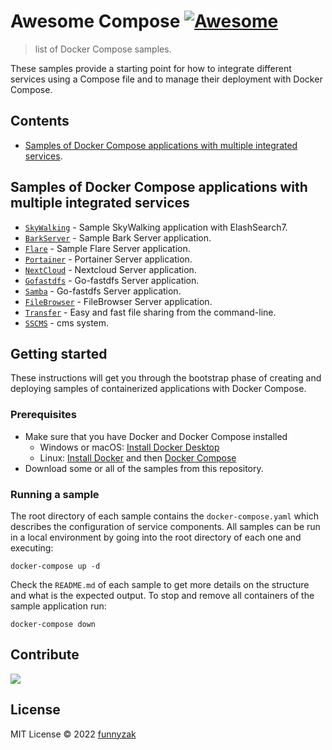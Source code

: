 # Awesome Compose [![Awesome](https://awesome.re/badge.svg)](https://awesome.re)

> list of Docker Compose samples.

These samples provide a starting point for how to integrate different services using a Compose file and to manage their deployment with Docker Compose.

<!--lint disable awesome-toc-->
## Contents

- [Samples of Docker Compose applications with multiple integrated services](#samples-of-docker-compose-applications-with-multiple-integrated-services).

## Samples of Docker Compose applications with multiple integrated services

- [`SkyWalking`](https://github.com/funnyzak/awesome-compose/tree/main/skywalking-es) - Sample SkyWalking application
with ElashSearch7.
- [`BarkServer`](https://github.com/funnyzak/awesome-compose/tree/main/bark) - Sample Bark Server application.
- [`Flare`](https://github.com/funnyzak/awesome-compose/tree/main/flare) - Sample Flare Server application.
- [`Portainer`](https://github.com/funnyzak/awesome-compose/tree/main/portainer) - Portainer Server application.
- [`NextCloud`](https://github.com/funnyzak/awesome-compose/tree/main/nextcloud) - Nextcloud Server application.
- [`Gofastdfs`](https://github.com/funnyzak/awesome-compose/tree/main/gofastdfs) - Go-fastdfs Server application.
- [`Samba`](https://github.com/funnyzak/awesome-compose/tree/main/samba) - Go-fastdfs Server application.
- [`FileBrowser`](https://github.com/funnyzak/awesome-compose/tree/main/filebrowser) - FileBrowser Server application.
- [`Transfer`](https://github.com/funnyzak/awesome-compose/tree/main/transfer) - Easy and fast file sharing from the command-line.
- [`SSCMS`](https://github.com/funnyzak/awesome-compose/tree/main/transfer) - cms system.


<!--lint disable awesome-toc-->


<!--lint disable awesome-toc-->
## Getting started

These instructions will get you through the bootstrap phase of creating and
deploying samples of containerized applications with Docker Compose.

### Prerequisites

- Make sure that you have Docker and Docker Compose installed
  - Windows or macOS:
    [Install Docker Desktop](https://www.docker.com/get-started)
  - Linux: [Install Docker](https://www.docker.com/get-started) and then
    [Docker Compose](https://github.com/docker/compose)
- Download some or all of the samples from this repository.

### Running a sample

The root directory of each sample contains the `docker-compose.yaml` which
describes the configuration of service components. All samples can be run in
a local environment by going into the root directory of each one and executing:

```console
docker-compose up -d
```

Check the `README.md` of each sample to get more details on the structure and
what is the expected output.
To stop and remove all containers of the sample application run:

```console
docker-compose down
```
<!--lint disable awesome-toc-->

## Contribute

<a href="https://github.com/funnyzak/awesome-compose/graphs/contributors">
  <img src="https://contrib.rocks/image?repo=funnyzak/awesome-compose" />
</a>



## License

MIT License © 2022 [funnyzak](https://github.com/funnyzak)
